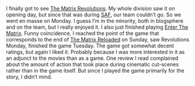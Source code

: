 I finally got to see [The Matrix
Revolutions](http://whatisthematrix.warnerbros.com/rv_img/revolutions_teaser.jpg).
My whole division saw it on opening day, but since that was during
[SAF](PermaLink.aspx?guid=9da64df6-9621-44ab-992b-b67547b383b9), our
team couldn’t go. So we went en masse on Monday. I guess I’m in the
minority, both in blogsphere and on the team, but I really enjoyed it. I
also just finished playing [Enter The
Matrix](http://www.enterthematrixgame.com). Funny coincidence, I reached
the point of the game that corresponds to the end of [The Matrix
Reloaded](http://whatisthematrix.warnerbros.com/rl_img/poster_intnl_smith.jpg)
on Sunday, saw Revolutions Monday, finished the game Tuesday. The game
got somewhat decent ratings, but again I liked it. Probably because I
was more interested in it as an adjunct to the movies than as a game.
One review I read complained about the amount of action that took place
during cinematic cut-scenes rather than in the game itself. But since I
played the game primarily for the story, I didn’t mind.
